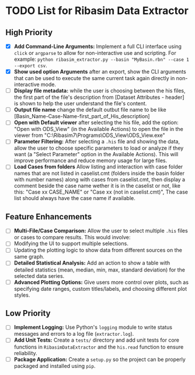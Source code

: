 # TODO List for Ribasim Data Extractor

## High Priority

- [x] **Add Command-Line Arguments:** Implement a full CLI interface using `click` or `argparse` to allow for non-interactive use and scripting. For example: `python ribasim_extractor.py --basin "MyBasin.rbn" --case 1 --export csv`.
- [x] **Show used option Arguments** after an export, show the CLI arguments that can be used to execute the same current task again directly in non-interactive mode.
- [ ] **Display file metadata:** while the user is choosing between the his files, the first part of the file's description from [Dataset Attributes - header] is shown to help the user understand the file's content.
- [ ] **Output file name** change the default outbut file name to be like [Basin_Name-Case-Name-first_part_of_His_description]
- [ ] **Open with Default viewer** after selecting the his file, add the option: "Open with ODS_View" (in the Available Actions) to open the file in the viewer from "C:\Ribasim7\Programs\ODS_View\ODS_View.exe"
- [ ] **Parameter Filtering:** After selecting a `.his` file and showing the data, allow the user to choose specific parameters to load or analyze if they want (a "Select Parameter" option in the Available Actions). This will improve performance and reduce memory usage for large files.
- [ ] **Load Cases from folders** Allow listing and interaction with case folder names that are not listed in caselist.cmt (folders inside the basin folder with number names) along with cases from caselist.cmt, then display a comment beside the case name wether it is in the caselist or not, like this: "Case xx CASE_NAME" or "Case xx (not in caselist.cmt)", The case list should always have the case name if available.

## Feature Enhancements

- [ ] **Multi-File/Case Comparison:** Allow the user to select multiple `.his` files or cases to compare results. This would involve:
- [ ] Modifying the UI to support multiple selections.
- [ ] Updating the plotting logic to show data from different sources on the same graph.
- [ ] **Detailed Statistical Analysis:** Add an action to show a table with detailed statistics (mean, median, min, max, standard deviation) for the selected data series.
- [ ] **Advanced Plotting Options:** Give users more control over plots, such as specifying date ranges, custom titles/labels, and choosing different plot styles.

## Low Priority

- [ ] **Implement Logging:** Use Python's `logging` module to write status messages and errors to a log file (`extractor.log`).
- [ ] **Add Unit Tests:** Create a `tests/` directory and add unit tests for core functions in `RibasimDataExtractor` and the `his.read` function to ensure reliability.
- [ ] **Package Application:** Create a `setup.py` so the project can be properly packaged and installed using `pip`.
